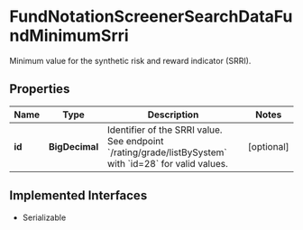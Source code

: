 

# FundNotationScreenerSearchDataFundMinimumSrri

Minimum value for the synthetic risk and reward indicator (SRRI).

## Properties

Name | Type | Description | Notes
------------ | ------------- | ------------- | -------------
**id** | **BigDecimal** | Identifier of the SRRI value. See endpoint &#x60;/rating/grade/listBySystem&#x60; with &#x60;id&#x3D;28&#x60; for valid values. |  [optional]


## Implemented Interfaces

* Serializable


